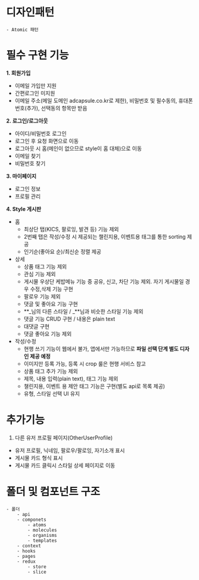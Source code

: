 <!-- @format -->

# 디자인패턴

    - Atomic 패턴

# 필수 구현 기능

**1. 회원가입**

- 이메일 가입만 지원
- 간편로그인 미지원
- 이메일 주소(메일 도메인 adcapsule.co.kr로 제한), 비밀번호 및 필수동의, 휴대폰 번호(추가), 선택동의 항목만 받음

**2. 로그인/로그아웃**

- 아이디/비밀번호 로그인
- 로그인 후 요청 화면으로 이동
- 로그아웃 시 홈(메인이 없으므로 style이 홈 대체)으로 이동
- 이메일 찾기
- 비밀번호 찾기

**3. 마이페이지**

- 로그인 정보
- 프로필 관리

**4. Style 게시판**

- 홈
  - 최상단 탭(KICS, 팔로잉, 발견 등) 기능 제외
  - 2번째 탭은 작성/수정 시 제공되는 챌린지용, 이벤트용 태그를 통한 sorting 제공
  - 인기순(좋아요 순)/최신순 정렬 제공
- 상세
  - 상품 태그 기능 제외
  - 관심 기능 제외
  - 게시물 우상단 케밥메뉴 기능 중 공유, 신고, 차단 기능 제외. 자기 게시물일 경우 수정,삭제 기능 구현
  - 팔로우 기능 제외
  - 댓글 및 좋아요 기능 구현
  - **_님의 다른 스타일 / _**님과 비슷한 스타일 기능 제외
  - 댓글 기능 CRUD 구현 / 내용은 plain text
  - 대댓글 구현
  - 댓글 좋아요 기능 제외
- 작성/수정
  - 현행 쓰기 기능이 웹에서 불가, 앱에서만 가능하므로 **파일 선택 단계 별도 디자인 제공 예정**
  - 이미지만 등록 가능, 등록 시 crop 룰은 현행 서비스 참고
  - 상품 태그 추가 기능 제외
  - 제목, 내용 입력(plain text), 태그 기능 제외
  - 챌린지용, 이벤트 용 제안 태그 기능은 구현(별도 api로 목록 제공)
  - 유형, 스타일 선택 UI 유지

# 추가기능

1. 다른 유저 프로필 페이지(OtherUserProfile)

- 유저 프로필, 닉네임, 팔로우/팔로잉, 자기소개 표시
- 게시물 카드 형식 표시
- 게시물 카드 클릭시 스타일 상세 페이지로 이동

# 폴더 및 컴포넌트 구조

    - 폴더
        - api
        - componets
            - atoms
            - molecules
            - organisms
            - templates
        - context
        - hooks
        - pages
        - redux
            - store
            - slice
